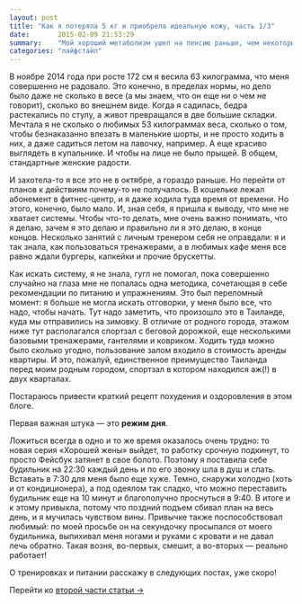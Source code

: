 ```yaml
---
layout: post
title: "Как я потеряла 5 кг и приобрела идеальную кожу, часть 1/3"
date:       2015-02-09 21:53:29
summary:    "Мой хороший метаболизм ушел на пенсию раньше, чем некоторые балерины, — в 25 лет. За последующие два года я набрала 10 килограмм и отвыкла носить короткие юбки и шорты. Но пришло время взять себя в руки и отвоевать былую попу у фонданов и фондю. История одного похудения в трех актах."
categories: "лайфстайл"
---
```


В ноябре 2014 года при росте 172 см я весила 63 килограмма, что меня совершенно не радовало. Это конечно, в пределах нормы, но дело было даже не сколько в весе (а мы знаем, что он еще ни о чем не говорит), сколько во внешнем виде. Когда я садилась, бедра растекались по стулу, а живот превращался в две большие складки. Мечтала я не сколько о любимых 53 килограммах веса, сколько о том, чтобы безнаказанно влезать в маленькие шорты, и не просто ходить в них, а даже садиться летом на лавочку, например. А еще красиво выглядеть в купальнике. И чтобы на лице не было прыщей. В общем, стандартные женские радости.

И захотела-то я все это не в октябре, а гораздо раньше. Но перейти от планов к действиям почему-то не получалось. В кошельке лежал абонемент в фитнес-центр, и я даже ходила туда время от времени. Но этого, конечно, было мало. И, зная себя, я пришла к выводу, что мне не хватает системы. Чтобы что-то делать, мне очень важно понимать, что я делаю, зачем я это делаю и правильно ли я это делаю, в конце концов. Несколько занятий с личным тренером себя не оправдали: я и так знала, как пользоваться тренажерами, а в любимых кафе меня все равно ждали бургеры, капкейки и прочие брускетты.

Как искать систему, я не знала, гугл не помогал, пока совершенно случайно на глаза мне не попалась одна методика, сочетающая в себе рекомендации по питанию и упражнениям. Это был переломный момент: я больше не могла искать отговорки, у меня было все, что надо, чтобы начать. Тут надо заметить, что произошло это в Таиланде, куда мы отправились на зимовку. В отличие от родного города, этажом ниже тут располагался спортзал с беговой дорожкой, еще несколькими базовыми тренажерами, гантелями и ковриком. Ходить туда можно было сколько угодно, пользование залом входило в стоимость аренды квартиры. И это, пожалуй, единственное преимущество Таиланда перед моим родным городом, спортзал в котором находился аж(!) в двух кварталах.

Постараюсь привести краткий рецепт похудения и оздоровления в этом блоге.

Первая важная штука — это **режим дня**.

Ложиться всегда в одно и то же время оказалось очень трудно: то новая серия «Хорошей жены» выйдет, то работку срочную подкинут, то просто Фейсбук затянет в свое болото. Поэтому я поставила себе будильник на 22:30 каждый день и по его звонку шла в душ и спать. Вставать в 7:30 для меня было еще хуже. Темно, снаружи холодно (хоть и от кондиционера), а под одеялом так сладко, что можно переставить будильник еще на 10 минут и благополучно проснуться в 9:40. В итоге и к этому привыкла, потому что поздний подъем сбивал план на весь день, и я мучилась чувством вины. Привычке также поспособствовал любимый: по моей просьбе он на секундочку просыпался от моего будильника, выпихивал меня ногами и руками с кровати и не давал лечь обратно. Такая возня, во-первых, смешит, а во-вторых — реально работает!

О тренировках и питании расскажу в следующих постах, уже скоро!

Перейти ко [второй части статьи →](http://kozmetium.co/лайфстайл/2015/02/09/kak-ya-poteryala-5kg-i-probrela-idealnuyu-koju-chast2-3/)